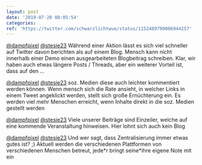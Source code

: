 ```yaml
---
layout: post
date: '2019-07-20 08:05:54'
categories: 
ref: 'https://twitter.com/schwarzlichtwue/status/1152489799086944257'
---
```

[@dampfpixel](https://twitter.com/dampfpixel) [@stesie23](https://twitter.com/stesie23) Während einer Aktion lässt es sich viel schneller auf Twitter davon berichten als auf einem Blog. Mensch kann nicht innerhalb einer Demo einen ausgearbeiteten Blogbeitrag schreiben. Klar, wir haben auch etwas längere Posts / Threads, aber ein weiterer Vorteil ist, dass auf den …

[@dampfpixel](https://twitter.com/dampfpixel) [@stesie23](https://twitter.com/stesie23) soz. Medien diese auch leichter kommentiert werden können. Wenn mensch sich die Rate ansieht, in welcher Links in einem Tweet angeklickt werden, stellt sich große Ernüchterung ein. Es werden viel mehr Menschen erreicht, wenn Inhalte direkt in die soz. Medien gestellt werden

[@dampfpixel](https://twitter.com/dampfpixel) [@stesie23](https://twitter.com/stesie23) Viele unserer Beiträge sind Einzeiler, welche auf eine kommende Veranstaltung hinweisen. Hier lohnt sich auch kein Blog

[@dampfpixel](https://twitter.com/dampfpixel) [@stesie23](https://twitter.com/stesie23) Und wer sagt, dass Zentralisierung immer etwas gutes ist? ;) Aktuell werden die verschiedenen Plattformen von verschiedenen Menschen betreut, jede\*r bringt seine\*ihre eigene Note mit ein
